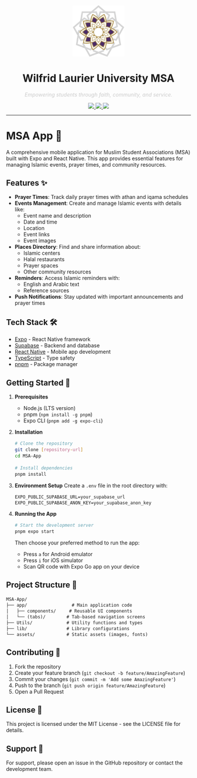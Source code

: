 <!-- MSA Banner -->

<p align="center">
  <img src="./assets/images/MSA_Logo.png" width="140" />
</p>

<h1 align="center">
  <strong>Wilfrid Laurier University MSA</strong>
</h1>

<p align="center">
  <em><span style="color:#CCCCCC;">Empowering students through faith, community, and service.</span></em>
</p>

<p align="center">
  <a href="https://wlumsa.org">
    <img src="https://img.shields.io/badge/Website-wlumsa.org-0A66C2?style=for-the-badge&logo=Google%20Chrome&logoColor=white" />
  </a>
  <a href="https://www.instagram.com/wlumsa/">
    <img src="https://img.shields.io/badge/Instagram-@wlumsa-E4405F?style=for-the-badge&logo=instagram&logoColor=white" />
  </a>
  <a href="mailto:msa@mylaurier.ca">
    <img src="https://img.shields.io/badge/Email-msa@mylaurier.ca-D14836?style=for-the-badge&logo=gmail&logoColor=white" />
  </a>
</p>


---



# MSA App 📱

A comprehensive mobile application for Muslim Student Associations (MSA) built with Expo and React Native. This app provides essential features for managing Islamic events, prayer times, and community resources.

## Features ✨

- **Prayer Times**: Track daily prayer times with athan and iqama schedules
- **Events Management**: Create and manage Islamic events with details like:
  - Event name and description
  - Date and time
  - Location
  - Event links
  - Event images
- **Places Directory**: Find and share information about:
  - Islamic centers
  - Halal restaurants
  - Prayer spaces
  - Other community resources
- **Reminders**: Access Islamic reminders with:
  - English and Arabic text
  - Reference sources
- **Push Notifications**: Stay updated with important announcements and prayer times

## Tech Stack 🛠

- [Expo](https://expo.dev/) - React Native framework
- [Supabase](https://supabase.io/) - Backend and database
- [React Native](https://reactnative.dev/) - Mobile app development
- [TypeScript](https://www.typescriptlang.org/) - Type safety
- [pnpm](https://pnpm.io/) - Package manager

## Getting Started 🚀

1. **Prerequisites**
   - Node.js (LTS version)
   - pnpm (`npm install -g pnpm`)
   - Expo CLI (`pnpm add -g expo-cli`)

2. **Installation**
   ```bash
   # Clone the repository
   git clone [repository-url]
   cd MSA-App

   # Install dependencies
   pnpm install
   ```

3. **Environment Setup**
   Create a `.env` file in the root directory with:
   ```
   EXPO_PUBLIC_SUPABASE_URL=your_supabase_url
   EXPO_PUBLIC_SUPABASE_ANON_KEY=your_supabase_anon_key
   ```

4. **Running the App**
   ```bash
   # Start the development server
   pnpm expo start
   ```

   Then choose your preferred method to run the app:
   - Press `a` for Android emulator
   - Press `i` for iOS simulator
   - Scan QR code with Expo Go app on your device

## Project Structure 📁

```
MSA-App/
├── app/                 # Main application code
│   ├── components/     # Reusable UI components
│   └── (tabs)/        # Tab-based navigation screens
├── Utils/             # Utility functions and types
├── lib/               # Library configurations
└── assets/            # Static assets (images, fonts)
```

## Contributing 🤝

1. Fork the repository
2. Create your feature branch (`git checkout -b feature/AmazingFeature`)
3. Commit your changes (`git commit -m 'Add some AmazingFeature'`)
4. Push to the branch (`git push origin feature/AmazingFeature`)
5. Open a Pull Request

## License 📝

This project is licensed under the MIT License - see the LICENSE file for details.

## Support 💬

For support, please open an issue in the GitHub repository or contact the development team.
